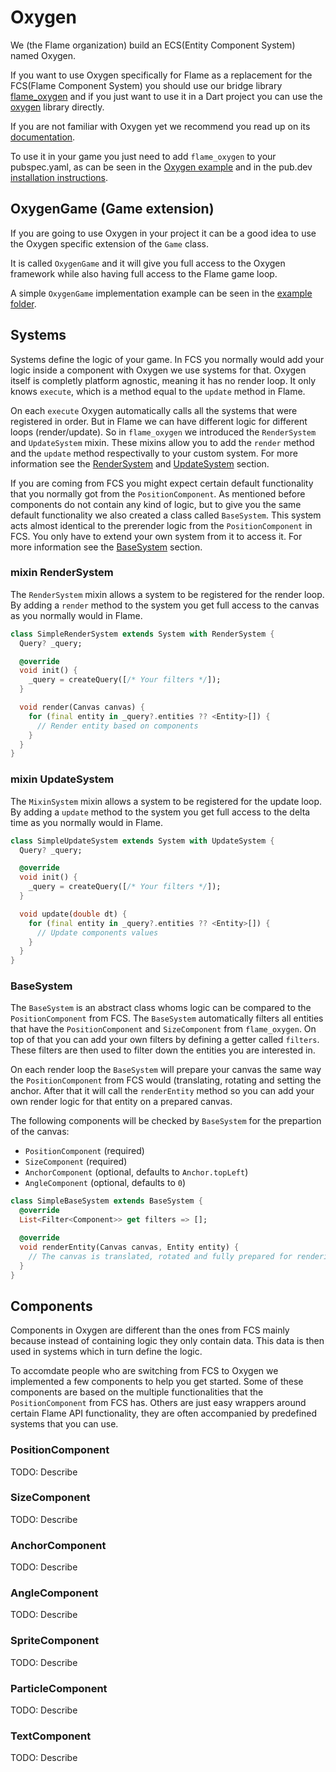 # Oxygen

We (the Flame organization) build an ECS(Entity Component System) named Oxygen.

If you want to use Oxygen specifically for Flame as a replacement for the 
FCS(Flame Component System) you should use our bridge library
[flame_oxygen](https://github.com/flame-engine/flame/tree/main/packages/flame_oxygen) and if you
just want to use it in a Dart project you can use the
[oxygen](https://github.com/flame-engine/oxygen) library directly.

If you are not familiar with Oxygen yet we recommend you read up on its 
[documentation](https://github.com/flame-engine/oxygen/tree/main/doc).

To use it in your game you just need to add `flame_oxygen` to your pubspec.yaml, as can be seen
in the
[Oxygen example](https://github.com/flame-engine/flame/tree/main/packages/flame_oxygen/example)
and in the pub.dev [installation instructions](https://pub.dev/packages/flame_oxygen).

## OxygenGame (Game extension)

If you are going to use Oxygen in your project it can be a good idea to use the Oxygen specific
extension of the `Game` class.

It is called `OxygenGame` and it will give you full access to the Oxygen framework while also
having full access to the Flame game loop.

A simple `OxygenGame` implementation example can be seen in the
[example folder](https://github.com/flame-engine/flame/tree/main/packages/flame_oxygen/example).

## Systems

Systems define the logic of your game. In FCS you normally would add your logic inside a component 
with Oxygen we use systems for that. Oxygen itself is completly platform agnostic, meaning it has
no render loop. It only knows `execute`, which is a method equal to the `update` method in Flame.

On each `execute` Oxygen automatically calls all the systems that were registered in order. But in
Flame we can have different logic for different loops (render/update). So in `flame_oxygen` we 
introduced the `RenderSystem` and `UpdateSystem` mixin. These mixins allow you to add the `render`
method and the `update` method respectivally to your custom system. For more information see the 
[RenderSystem](#RenderSystem) and [UpdateSystem](#UpdateSystem) section.

If you are coming from FCS you might expect certain default functionality that you normally got 
from the `PositionComponent`. As mentioned before components do not contain any kind of logic, but
to give you the same default functionality we also created a class called `BaseSystem`. This system 
acts almost identical to the prerender logic from the `PositionComponent` in FCS. You only have 
to extend your own system from it to access it. For more information see the 
[BaseSystem](#BaseSystem) section.

### mixin RenderSystem

The `RenderSystem` mixin allows a system to be registered for the render loop.
By adding a `render` method to the system you get full access to the canvas as
you normally would in Flame.

```dart
class SimpleRenderSystem extends System with RenderSystem {
  Query? _query;

  @override
  void init() {
    _query = createQuery([/* Your filters */]);
  }

  void render(Canvas canvas) {
    for (final entity in _query?.entities ?? <Entity>[]) {
      // Render entity based on components
    }
  }
}
```

### mixin UpdateSystem

The `MixinSystem` mixin allows a system to be registered for the update loop.
By adding a `update` method to the system you get full access to the delta time as you 
normally would in Flame.

```dart
class SimpleUpdateSystem extends System with UpdateSystem {
  Query? _query;

  @override
  void init() {
    _query = createQuery([/* Your filters */]);
  }

  void update(double dt) {
    for (final entity in _query?.entities ?? <Entity>[]) {
      // Update components values
    }
  }
}
```

### BaseSystem

The `BaseSystem` is an abstract class whoms logic can be compared to the `PositionComponent` 
from FCS. The `BaseSystem` automatically filters all entities that have the `PositionComponent` 
and `SizeComponent` from `flame_oxygen`. On top of that you can add your own filters by defining 
a getter called `filters`. These filters are then used to filter down the entities you are 
interested in.

On each render loop the `BaseSystem` will prepare your canvas the same way the `PositionComponent` 
from FCS would (translating, rotating and setting the anchor. After that it will call the 
`renderEntity` method so you can add your own render logic for that entity on a prepared canvas.

The following components will be checked by `BaseSystem` for the prepartion of the
canvas:
- `PositionComponent` (required)
- `SizeComponent` (required)
- `AnchorComponent` (optional, defaults to `Anchor.topLeft`)
- `AngleComponent` (optional, defaults to `0`)

```dart
class SimpleBaseSystem extends BaseSystem {
  @override
  List<Filter<Component>> get filters => [];

  @override
  void renderEntity(Canvas canvas, Entity entity) {
    // The canvas is translated, rotated and fully prepared for rendering.
  }
}

```

## Components

Components in Oxygen are different than the ones from FCS mainly because instead of containing 
logic they only contain data. This data is then used in systems which in turn define the logic.

To accomdate people who are switching from FCS to Oxygen we implemented a few components to help
you get started. Some of these components are based on the multiple functionalities that the 
`PositionComponent` from FCS has. Others are just easy wrappers around certain Flame API 
functionality, they are often accompanied by predefined systems that you can use.

### PositionComponent

TODO: Describe

### SizeComponent

TODO: Describe

### AnchorComponent

TODO: Describe

### AngleComponent

TODO: Describe

### SpriteComponent

TODO: Describe

### ParticleComponent

TODO: Describe

### TextComponent

TODO: Describe


